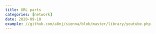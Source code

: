 ```yaml
---
title: URL parts
categories: [network]
date: 2020-09-10
example: //github.com/a8nj/sienna/blob/master/library/youtube.php
---
```

